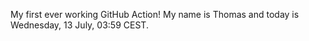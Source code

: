 My first ever working GitHub Action!
My name is Thomas and today is Wednesday, 13 July, 03:59 CEST. 
